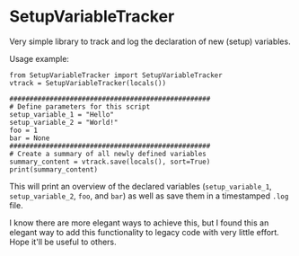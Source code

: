 # SetupVariableTracker
Very simple library to track and log the declaration of new (setup) variables.

Usage example:

    from SetupVariableTracker import SetupVariableTracker
    vtrack = SetupVariableTracker(locals())

    ##################################################
    # Define parameters for this script
    setup_variable_1 = "Hello"
    setup_variable_2 = "World!"
    foo = 1
    bar = None
    ##################################################
    # Create a summary of all newly defined variables
    summary_content = vtrack.save(locals(), sort=True)
    print(summary_content)
   
This will print an overview of the declared variables (`setup_variable_1`, `setup_variable_2`, `foo`, and `bar`) as well as save them in a timestamped `.log` file.

I know there are more elegant ways to achieve this, but I found this an elegant way to add this functionality to legacy code with very little effort. Hope it'll be useful to others.
